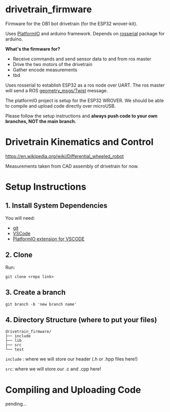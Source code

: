 # drivetrain_firmware
Firmware for the OB1 bot drivetrain (for the ESP32 wrover-kit).

Uses [PlatformIO](https://platformio.org/) and arduino framework. Depends on [rosserial](http://wiki.ros.org/rosserial) package for arduino.

**What's the firmware for?**
* Receive commands and send sensor data to and from ros master
* Drive the two motors of the drivetrain
* Gather encode measurements
* tbd

Uses rosserial to establish ESP32 as a ros node over UART. The ros master will send a ROS [geometry_msgs/Twist](http://docs.ros.org/en/noetic/api/geometry_msgs/html/msg/Twist.html) message.

The platformIO project is setup for the ESP32 WROVER. We should be able to compile and upload code directly over microUSB. 

Please follow the setup instructions and **always push code to your own branches, NOT the main branch.**

# Drivetrain Kinematics and Control

https://en.wikipedia.org/wiki/Differential_wheeled_robot

Measurements taken from CAD assembly of drivetrain for now.

# Setup Instructions

## 1. Install System Dependencies

You will need:
* [git](https://git-scm.com/)
* [VSCode](https://code.visualstudio.com/)
* [PlatformIO extension for VSCODE](https://platformio.org/platformio-ide)

## 2. Clone

Run:

```
git clone <repo link>
```

## 3. Create a branch

```
git branch -b 'new branch name'
```

## 4. Directory Structure (where to put your files)

```
drivetrain_firmware/
├── include
├── lib
├── src
└── test
```

`include` : where we will store our header (.h or .hpp files here!)

`src`: where we will store our .c and .cpp here! 

# Compiling and Uploading Code

pending...

